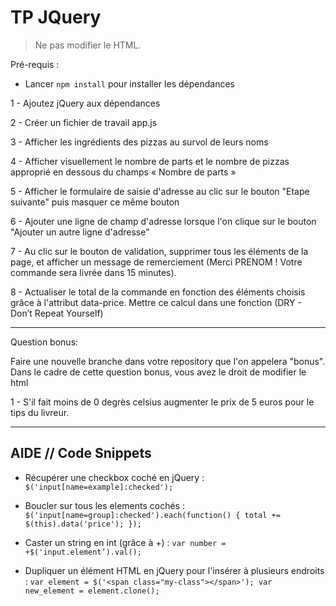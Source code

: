 TP JQuery
============

> Ne pas modifier le HTML.

Pré-requis : 
- Lancer `npm install` pour installer les dépendances

1 - Ajoutez jQuery aux dépendances

2 - Créer un fichier de travail app.js

3 - Afficher les ingrédients des pizzas au survol de leurs noms 

4 - Afficher visuellement le nombre de parts et le nombre de pizzas approprié en dessous du champs « Nombre de parts »

5 - Afficher le formulaire de saisie d'adresse au clic sur le bouton "Etape suivante" puis masquer ce même bouton

6 - Ajouter une ligne de champ d'adresse lorsque l'on clique sur le bouton "Ajouter un autre ligne d'adresse"

7 - Au clic sur le bouton de validation, supprimer tous les éléments de la page, et afficher un message de remerciement (Merci PRENOM ! Votre commande sera livrée dans 15 minutes).

8 - Actualiser le total de la commande en fonction des éléments choisis grâce à l'attribut data-price. Mettre ce calcul dans une fonction (DRY - Don’t Repeat Yourself)


----------


Question bonus:

Faire une nouvelle branche dans votre repository que l'on appelera "bonus". Dans le cadre de cette question bonus, vous avez le droit de modifier le html

1 - S'il fait moins de 0 degrès celsius augmenter le prix de 5 euros pour le tips du livreur.


----------


AIDE // Code Snippets
---------------------

- Récupérer une checkbox coché en jQuery :
`$('input[name=example]:checked');`

- Boucler sur tous les elements cochés :
`$('input[name=group]:checked').each(function() {
	total += $(this).data('price');
});`

- Caster un string en int (grâce à +) :
`var number = +$('input.element’).val();`

- Dupliquer un élément HTML en jQuery pour l'insérer à plusieurs endroits :
`var element = $('<span class="my-class"></span>');
var new_element = element.clone();`

